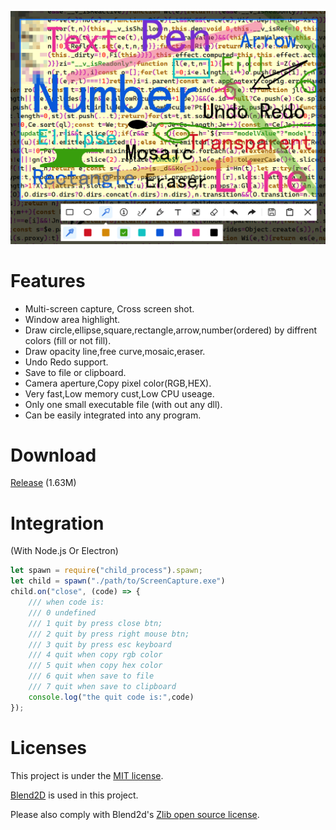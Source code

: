 ![](./Doc/banner.png)


# Features

- Multi-screen capture, Cross screen shot.
- Window area highlight.
- Draw circle,ellipse,square,rectangle,arrow,number(ordered) by diffrent colors (fill or not fill).
- Draw opacity line,free curve,mosaic,eraser.
- Undo Redo support.
- Save to file or clipboard.
- Camera aperture,Copy pixel color(RGB,HEX).
- Very fast,Low memory cust,Low CPU useage.
- Only one small executable file (with out any dll).
- Can be easily integrated into any program.

# Download

[Release](https://github.com/xland/ScreenCapture/releases/) (1.63M)

# Integration

(With Node.js Or Electron)

```js
let spawn = require("child_process").spawn;
let child = spawn("./path/to/ScreenCapture.exe")
child.on("close", (code) => {
    /// when code is:
    /// 0 undefined
    /// 1 quit by press close btn;
    /// 2 quit by press right mouse btn;
    /// 3 quit by press esc keyboard
    /// 4 quit when copy rgb color
    /// 5 quit when copy hex color
    /// 6 quit when save to file
    /// 7 quit when save to clipboard
    console.log("the quit code is:",code)
});
```

# Licenses

This project is under the [MIT license](./licence).

[Blend2D](https://blend2d.com/) is used in this project.

Please also comply with Blend2d's [Zlib open source license](https://github.com/blend2d/blend2d/blob/master/LICENSE.md).

